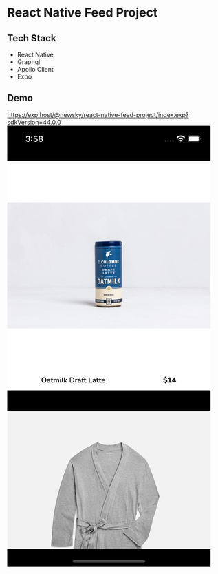 # React Native Feed Project

## Tech Stack
- React Native
- Graphql
- Apollo Client
- Expo

## Demo
https://exp.host/@newsky/react-native-feed-project/index.exp?sdkVersion=44.0.0
![Employee data](/src/assets/screenshot.png?raw=true "Employee Data title")